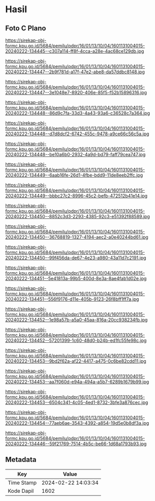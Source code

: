 # Hasil

## Foto C Plano

https://sirekap-obj-formc.kpu.go.id/5684/pemilu/pdpr/16/01/13/10/04/1601131004015-20240222-134445--c307a114-ff8f-4cca-a28e-4ac68ce129db.jpg

https://sirekap-obj-formc.kpu.go.id/5684/pemilu/pdpr/16/01/13/10/04/1601131004015-20240222-134447--2b9f781d-a17f-47e2-abe8-da57ddbc8148.jpg

https://sirekap-obj-formc.kpu.go.id/5684/pemilu/pdpr/16/01/13/10/04/1601131004015-20240222-134447--3e1048e7-8920-406e-85f5-f52b15896316.jpg

https://sirekap-obj-formc.kpu.go.id/5684/pemilu/pdpr/16/01/13/10/04/1601131004015-20240222-134448--86d9c7fa-33d3-4a43-93a6-c36528c7a364.jpg

https://sirekap-obj-formc.kpu.go.id/5684/pemilu/pdpr/16/01/13/10/04/1601131004015-20240222-134448--d7d8dcf2-6742-455c-9478-a9ce66c56c5a.jpg

https://sirekap-obj-formc.kpu.go.id/5684/pemilu/pdpr/16/01/13/10/04/1601131004015-20240222-134448--be10a6b0-2932-4a9d-bd79-faff79cea747.jpg

https://sirekap-obj-formc.kpu.go.id/5684/pemilu/pdpr/16/01/13/10/04/1601131004015-20240222-134449--6aab16fe-26d1-4fbe-bdd9-11de8eeb2ffc.jpg

https://sirekap-obj-formc.kpu.go.id/5684/pemilu/pdpr/16/01/13/10/04/1601131004015-20240222-134449--bbbc27c2-8996-45c2-befb-472512b41e14.jpg

https://sirekap-obj-formc.kpu.go.id/5684/pemilu/pdpr/16/01/13/10/04/1601131004015-20240222-134450--8852c3d3-2293-4385-92c3-e51392f88589.jpg

https://sirekap-obj-formc.kpu.go.id/5684/pemilu/pdpr/16/01/13/10/04/1601131004015-20240222-134450--36768819-1327-4194-aec2-a0e40244bd61.jpg

https://sirekap-obj-formc.kpu.go.id/5684/pemilu/pdpr/16/01/13/10/04/1601131004015-20240222-134450--99f456da-de67-4e23-a980-43a11d7c2191.jpg

https://sirekap-obj-formc.kpu.go.id/5684/pemilu/pdpr/16/01/13/10/04/1601131004015-20240222-134451--5e41813a-99b5-400d-8e3a-8ae4fab1d02e.jpg

https://sirekap-obj-formc.kpu.go.id/5684/pemilu/pdpr/16/01/13/10/04/1601131004015-20240222-134451--556f9176-d11e-405b-9123-26f8bff1ff7a.jpg

https://sirekap-obj-formc.kpu.go.id/5684/pemilu/pdpr/16/01/13/10/04/1601131004015-20240222-134452--1e98a57b-a5a0-45aa-816a-20cc938234fb.jpg

https://sirekap-obj-formc.kpu.go.id/5684/pemilu/pdpr/16/01/13/10/04/1601131004015-20240222-134452--57201399-1c60-48d0-b24b-ed1fc55fe98c.jpg

https://sirekap-obj-formc.kpu.go.id/5684/pemilu/pdpr/16/01/13/10/04/1601131004015-20240222-134453--9bd2f62a-af22-4417-a475-0c6be82cdd11.jpg

https://sirekap-obj-formc.kpu.go.id/5684/pemilu/pdpr/16/01/13/10/04/1601131004015-20240222-134453--aa7f060d-e94a-494a-a5b7-6289b1679b99.jpg

https://sirekap-obj-formc.kpu.go.id/5684/pemilu/pdpr/16/01/13/10/04/1601131004015-20240222-134453--6504c341-4c05-4ed1-8732-3bfe3a876cec.jpg

https://sirekap-obj-formc.kpu.go.id/5684/pemilu/pdpr/16/01/13/10/04/1601131004015-20240222-134454--77aeb6ae-3543-4392-a854-19d5e0b8df3a.jpg

https://sirekap-obj-formc.kpu.go.id/5684/pemilu/pdpr/16/01/13/10/04/1601131004015-20240222-134446--59f21769-7514-4b5c-be66-1d68a1793b93.jpg


## Metadata

| Key        | Value               |
| ---------- | ------------------- |
| Time Stamp | 2024-02-22 14:03:34 |
| Kode Dapil | 1602                |



